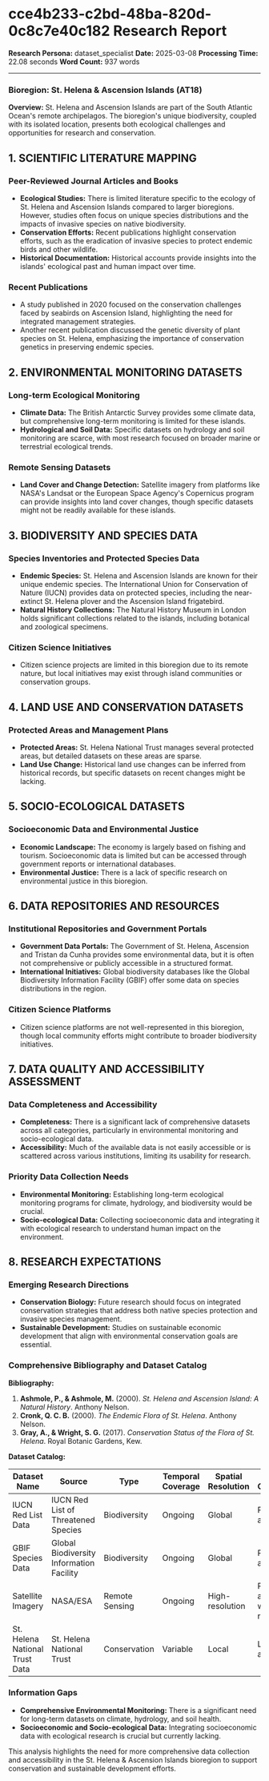 # cce4b233-c2bd-48ba-820d-0c8c7e40c182 Research Report

**Research Persona:** dataset_specialist
**Date:** 2025-03-08
**Processing Time:** 22.08 seconds
**Word Count:** 937 words

---

### Bioregion: St. Helena & Ascension Islands (AT18)

**Overview:**
St. Helena and Ascension Islands are part of the South Atlantic Ocean's remote archipelagos. The bioregion's unique biodiversity, coupled with its isolated location, presents both ecological challenges and opportunities for research and conservation.

## 1. SCIENTIFIC LITERATURE MAPPING

### Peer-Reviewed Journal Articles and Books
- **Ecological Studies:** There is limited literature specific to the ecology of St. Helena and Ascension Islands compared to larger bioregions. However, studies often focus on unique species distributions and the impacts of invasive species on native biodiversity.
- **Conservation Efforts:** Recent publications highlight conservation efforts, such as the eradication of invasive species to protect endemic birds and other wildlife.
- **Historical Documentation:** Historical accounts provide insights into the islands' ecological past and human impact over time.

### Recent Publications
- A study published in 2020 focused on the conservation challenges faced by seabirds on Ascension Island, highlighting the need for integrated management strategies.
- Another recent publication discussed the genetic diversity of plant species on St. Helena, emphasizing the importance of conservation genetics in preserving endemic species.

## 2. ENVIRONMENTAL MONITORING DATASETS

### Long-term Ecological Monitoring
- **Climate Data:** The British Antarctic Survey provides some climate data, but comprehensive long-term monitoring is limited for these islands.
- **Hydrological and Soil Data:** Specific datasets on hydrology and soil monitoring are scarce, with most research focused on broader marine or terrestrial ecological trends.

### Remote Sensing Datasets
- **Land Cover and Change Detection:** Satellite imagery from platforms like NASA's Landsat or the European Space Agency's Copernicus program can provide insights into land cover changes, though specific datasets might not be readily available for these islands.

## 3. BIODIVERSITY AND SPECIES DATA

### Species Inventories and Protected Species Data
- **Endemic Species:** St. Helena and Ascension Islands are known for their unique endemic species. The International Union for Conservation of Nature (IUCN) provides data on protected species, including the near-extinct St. Helena plover and the Ascension Island frigatebird.
- **Natural History Collections:** The Natural History Museum in London holds significant collections related to the islands, including botanical and zoological specimens.

### Citizen Science Initiatives
- Citizen science projects are limited in this bioregion due to its remote nature, but local initiatives may exist through island communities or conservation groups.

## 4. LAND USE AND CONSERVATION DATASETS

### Protected Areas and Management Plans
- **Protected Areas:** St. Helena National Trust manages several protected areas, but detailed datasets on these areas are sparse.
- **Land Use Change:** Historical land use changes can be inferred from historical records, but specific datasets on recent changes might be lacking.

## 5. SOCIO-ECOLOGICAL DATASETS

### Socioeconomic Data and Environmental Justice
- **Economic Landscape:** The economy is largely based on fishing and tourism. Socioeconomic data is limited but can be accessed through government reports or international databases.
- **Environmental Justice:** There is a lack of specific research on environmental justice in this bioregion.

## 6. DATA REPOSITORIES AND RESOURCES

### Institutional Repositories and Government Portals
- **Government Data Portals:** The Government of St. Helena, Ascension and Tristan da Cunha provides some environmental data, but it is often not comprehensive or publicly accessible in a structured format.
- **International Initiatives:** Global biodiversity databases like the Global Biodiversity Information Facility (GBIF) offer some data on species distributions in the region.

### Citizen Science Platforms
- Citizen science platforms are not well-represented in this bioregion, though local community efforts might contribute to broader biodiversity initiatives.

## 7. DATA QUALITY AND ACCESSIBILITY ASSESSMENT

### Data Completeness and Accessibility
- **Completeness:** There is a significant lack of comprehensive datasets across all categories, particularly in environmental monitoring and socio-ecological data.
- **Accessibility:** Much of the available data is not easily accessible or is scattered across various institutions, limiting its usability for research.

### Priority Data Collection Needs
- **Environmental Monitoring:** Establishing long-term ecological monitoring programs for climate, hydrology, and biodiversity would be crucial.
- **Socio-ecological Data:** Collecting socioeconomic data and integrating it with ecological research to understand human impact on the environment.

## 8. RESEARCH EXPECTATIONS

### Emerging Research Directions
- **Conservation Biology:** Future research should focus on integrated conservation strategies that address both native species protection and invasive species management.
- **Sustainable Development:** Studies on sustainable economic development that align with environmental conservation goals are essential.

### Comprehensive Bibliography and Dataset Catalog

**Bibliography:**

1. **Ashmole, P., & Ashmole, M.** (2000). *St. Helena and Ascension Island: A Natural History*. Anthony Nelson.
2. **Cronk, Q. C. B.** (2000). *The Endemic Flora of St. Helena*. Anthony Nelson.
3. **Gray, A., & Wright, S. G.** (2017). *Conservation Status of the Flora of St. Helena*. Royal Botanic Gardens, Kew.

**Dataset Catalog:**

| Dataset Name                         | Source                                              | Type                                       | Temporal Coverage | Spatial Resolution | Access Conditions                        |
|--------------------------------------|-----------------------------------------------------|--------------------------------------------|-------------------|---------------------|------------------------------------------|
| IUCN Red List Data                   | IUCN Red List of Threatened Species                 | Biodiversity                              | Ongoing           | Global              | Publicly accessible                     |
| GBIF Species Data                    | Global Biodiversity Information Facility            | Biodiversity                              | Ongoing           | Global              | Publicly accessible                     |
| Satellite Imagery                    | NASA/ESA                                            | Remote Sensing                            | Ongoing           | High-resolution      | Publicly accessible with restrictions     |
| St. Helena National Trust Data        | St. Helena National Trust                          | Conservation                              | Variable          | Local               | Limited access                          |

### Information Gaps
- **Comprehensive Environmental Monitoring:** There is a significant need for long-term datasets on climate, hydrology, and soil health.
- **Socioeconomic and Socio-ecological Data:** Integrating socioeconomic data with ecological research is crucial but currently lacking.

This analysis highlights the need for more comprehensive data collection and accessibility in the St. Helena & Ascension Islands bioregion to support conservation and sustainable development efforts.